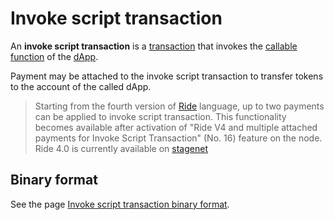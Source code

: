 # Invoke script transaction

An **invoke script transaction** is a [transaction](/en/blockchain/transaction.md) that invokes the [callable function](/en/ride/functions/callable-function.md) of the [dApp](/en/blockchain/account/dapp.md).

Payment may be attached to the invoke script transaction to transfer tokens to the account of the called dApp.

> Starting from the fourth version of [Ride](/en/ride/about-ride.md) language, up to two payments can be applied to invoke script transaction. This functionality becomes available after activation of "Ride V4 and multiple attached payments for Invoke Script Transaction" (No. 16) feature on the node.
Ride 4.0 is currently available on [stagenet](/en/blockchain/blockchain-network/stage-network.md)

## Binary format

See the page [Invoke script transaction binary format](/en/blockchain/binary-format/transaction-binary-format/invoke-script-transaction-binary-format.md).
